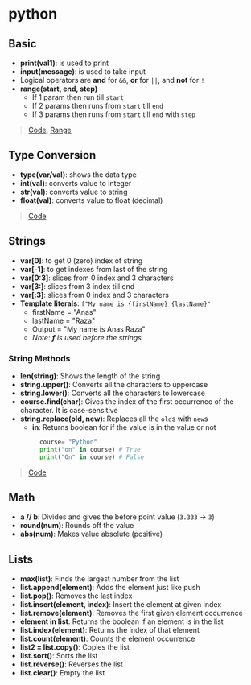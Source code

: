 # python

## Basic

- **print(val1)**: is used to print
- **input(message)**: is used to take input
- Logical operators are **and** for `&&`, **or** for `||`, and **not** for `!`
- **range(start, end, step)**
    - If 1 param then run till `start`
    - If 2 params then runs from `start` till `end`
    - If 3 params then runs from `start` till `end` with `step`

> [Code](./basic.py), [Range](./loops.py)

## Type Conversion

- **type(var/val)**: shows the data type
- **int(val)**: converts value to integer
- **str(val)**: converts value to string
- **float(val)**: converts value to float (decimal)

> [Code](./typeConversion.py)

## Strings

- **var[0]**: to get 0 (zero) index of string
- **var[-1]**: to get indexes from last of the string
- **var[0:3]**: slices from 0 index and 3 characters
- **var[3:]**: slices from 3 index till end
- **var[:3]**: slices from 0 index and 3 characters
- **Template literals**: `f"My name is {firstName} {lastName}"`
    - firstName = "Anas"
    - lastName = "Raza"
    - Output = "My name is Anas Raza"
    - _Note: **f** is used before the strings_

### String Methods

- **len(string)**: Shows the length of the string
- **string.upper()**: Converts all the characters to uppercase
- **string.lower()**: Converts all the characters to lowercase
- **course.find(char)**: Gives the index of the first occurrence of the character. It is case-sensitive
- **string.replace(old, new)**: Replaces all the `old`s with `new`s
    - **in**: Returns boolean for if the value is in the value or not
        ```python
          course= "Python"
          print("on" in course) # True
          print("On" in course) # False

> [Code](./strings.py)

## Math

- **a // b**: Divides and gives the before point value (`3.333` -> `3`)
- **round(num)**: Rounds off the value
- **abs(num)**: Makes value absolute (positive)

## Lists

- **max(list)**: Finds the largest number from the list
- **list.append(element)**: Adds the element just like push
- **list.pop()**: Removes the last index
- **list.insert(element, index)**: Insert the element at given index
- **list.remove(element)**: Removes the first given element occurrence
- **element in list**: Returns the boolean if an element is in the list
- **list.index(element)**: Returns the index of that element
- **list.count(element)**: Counts the element occurrence
- **list2 = list.copy()**: Copies the list
- **list.sort()**: Sorts the list
- **list.reverse()**: Reverses the list
- **list.clear()**: Empty the list
